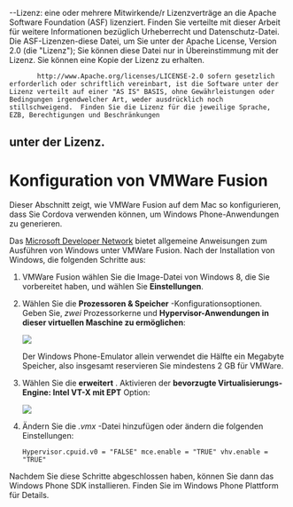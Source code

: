 --Lizenz: eine oder mehrere Mitwirkende/r Lizenzverträge an die Apache Software Foundation (ASF) lizenziert. Finden Sie verteilte mit dieser Arbeit für weitere Informationen bezüglich Urheberrecht und Datenschutz-Datei. Die ASF-Lizenzen-diese Datei, um Sie unter der Apache License, Version 2.0 (die "Lizenz"); Sie können diese Datei nur in Übereinstimmung mit der Lizenz. Sie können eine Kopie der Lizenz zu erhalten.

           http://www.Apache.org/licenses/LICENSE-2.0 sofern gesetzlich erforderlich oder schriftlich vereinbart, ist die Software unter der Lizenz verteilt auf einer "AS IS" BASIS, ohne Gewährleistungen oder Bedingungen irgendwelcher Art, weder ausdrücklich noch stillschweigend.  Finden Sie die Lizenz für die jeweilige Sprache, EZB, Berechtigungen und Beschränkungen
    

## unter der Lizenz.

# Konfiguration von VMWare Fusion

Dieser Abschnitt zeigt, wie VMWare Fusion auf dem Mac so konfigurieren, dass Sie Cordova verwenden können, um Windows Phone-Anwendungen zu generieren.

Das [Microsoft Developer Network][1] bietet allgemeine Anweisungen zum Ausführen von Windows unter VMWare Fusion. Nach der Installation von Windows, die folgenden Schritte aus:

 [1]: http://msdn.microsoft.com/en-US/library/windows/apps/jj945426

1.  VMWare Fusion wählen Sie die Image-Datei von Windows 8, die Sie vorbereitet haben, und wählen Sie **Einstellungen**.

2.  Wählen Sie die **Prozessoren & Speicher** -Konfigurationsoptionen. Geben Sie, *zwei* Prozessorkerne und **Hypervisor-Anwendungen in dieser virtuellen Maschine zu ermöglichen**:
    
    ![][2]
    
    Der Windows Phone-Emulator allein verwendet die Hälfte ein Megabyte Speicher, also insgesamt reservieren Sie mindestens 2 GB für VMWare.

3.  Wählen Sie die **erweitert** . Aktivieren der **bevorzugte Virtualisierungs-Engine: Intel VT-X mit EPT** Option:
    
    ![][3]

4.  Ändern Sie die *.vmx* -Datei hinzufügen oder ändern die folgenden Einstellungen:
    
        Hypervisor.cpuid.v0 = "FALSE" mce.enable = "TRUE" vhv.enable = "TRUE"
        

 [2]: img/guide/platforms/wp8/vmware_memory_opts.png
 [3]: img/guide/platforms/wp8/vmware_advanced_opts.png

Nachdem Sie diese Schritte abgeschlossen haben, können Sie dann das Windows Phone SDK installieren. Finden Sie im Windows Phone Plattform für Details.